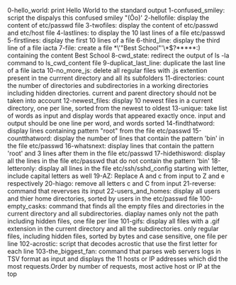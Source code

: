 
0-hello_world: print Hello World to the standard output
1-confused_smiley: script the dispalys this confused smiley "(Ôo)' 
2-hellofile: display the content of etc/passwd file
3-twofiles: display the content of etc/passwd and etc/host file
4-lastlines: to display the 10 last lines of a file etc/passwd
5-firstlines: display the first 10 lines of a file
6-third_line: display the third line of a file iacta 
7-file: create a file \*\\'"Best School"\'\\*$\?\*\*\*\*\*:) containing the content Best School 
8-cwd_state: redirect the output of ls -la command to ls_cwd_content file
9-duplicat_last_line: duplicate the last line of a file iacta
10-no_more_js: delete all regular files with .js extention present in tne currrent directory and all its subfolders
11-directories: count the number of directories and subdirectories in a working directories including hidden directories. current and parent directory should not be taken into account
12-newest_files: display 10 newest files in a current directory, one per line, sorted from the newest to oldest 
13-unique: take list of words as input and display words that appeared exactly once. input and output should be one line per word, and words sorted
14-findthatword: display lines containing pattern "root" from the file etc/passwd
15-countthatword: display the number of lines that contain the pattern 'bin' in the file etc/passwd
16-whatsnext: display lines that contain the pattern 'root' and 3 lines after them in the file etc/passwd
17-hidethisword: display all the lines in the file etc/passwd that do not contain the pattern 'bin'
18-letteronly: display all lines in the file etc/ssh/sshd_config starting with letter, include capital letters as well
19-AZ: Replace A and c from input to Z and e respectively
20-hiago: remove all letters c and C from input
21-reverse: command that revervses its input
22-users_and_homes: display all users and thier home directories, sorted by users in the etc/passwd file
100-empty_casks: command that finds all the empty files and directories in the current directory and all subdirectories. diaplay names only not the path including hidden files, one file per line
101-gifs: display all files with a .gif extension in the current directory and all the subdirectories. only regular files, including hidden files, sorted by bytes and case sensitive, one file per line
102-acrostic: script that decodes acrostic that use the first letter for each line
103-the_biggest_fan: command that parses web servers logs in TSV format as input and displays the 11 hosts or IP addresses which did the most requests.Order by number of requests, most active host or IP at the top             
